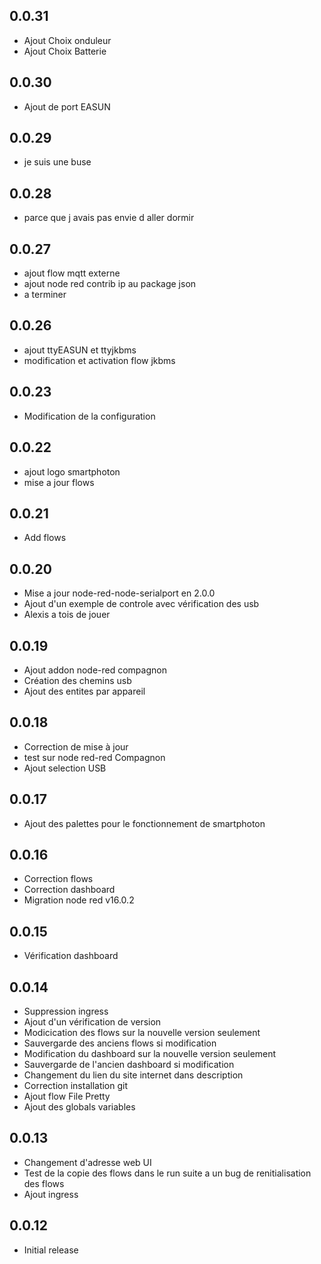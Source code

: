 ## 0.0.31
- Ajout Choix onduleur
- Ajout Choix Batterie

## 0.0.30
- Ajout de port EASUN

## 0.0.29
- je suis une buse

## 0.0.28
- parce que j avais pas envie d aller dormir

## 0.0.27
- ajout flow mqtt externe
- ajout node red contrib ip au package json
- a terminer

## 0.0.26
- ajout ttyEASUN et ttyjkbms
- modification et activation flow jkbms

## 0.0.23
- Modification de la configuration

## 0.0.22
- ajout logo smartphoton
- mise a jour flows

## 0.0.21
- Add flows 

## 0.0.20
- Mise a jour node-red-node-serialport en 2.0.0
- Ajout d'un exemple de controle avec vérification des usb
- Alexis a tois de jouer 

## 0.0.19
- Ajout addon node-red compagnon
- Création des chemins usb
- Ajout des entites par appareil

## 0.0.18
- Correction de mise à jour
- test sur node red-red Compagnon
- Ajout selection USB

## 0.0.17
- Ajout des palettes pour le fonctionnement de smartphoton

## 0.0.16
- Correction flows
- Correction dashboard
- Migration node red v16.0.2

## 0.0.15
- Vérification dashboard

## 0.0.14
- Suppression ingress
- Ajout d'un vérification de version
- Modicication des flows sur la nouvelle version seulement
- Sauvergarde des anciens flows si modification
- Modification du dashboard sur la nouvelle version seulement
- Sauvergarde de l'ancien dashboard si modification
- Changement du lien du site internet dans description
- Correction installation git
- Ajout flow File Pretty
- Ajout des globals variables

## 0.0.13

- Changement d'adresse web UI
- Test de la copie des flows dans le run suite a un bug de renitialisation des flows
- Ajout ingress

## 0.0.12

- Initial release
